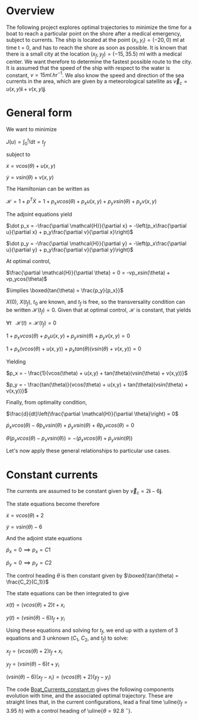 Overview
========

The following project explores optimal trajectories to minimize the time for a boat to reach a particular point on the shore after a medical emergency, 
subject to currents. The ship is located at the point $(x_i,y_i) = (−20,0)$ ml at time t = 0, and has to reach the shore as soon as possible. It is 
known that there is a small city at the location $(x_f,y_f) = (−15,35.5)$ ml with a medical center. We want therefore to determine the fastest possible 
route to the city. It is assumed that the speed of the ship with respect to the water is constant, $v = 15ml.hr^{-1}$. We also know the speed and direction 
of the sea currents in the area, which are given by a meteorological satellite as $\vec{v}_c = u(x,y)\textbf{i} +v(x,y)\textbf{j}$.

# General form

We want to minimize 

$J(u) = \int _0 ^{t_f} dt = t_f$ 

subject to 

$\dot x = vcos(\theta) + u(x,y)$

$\dot y = vsin(\theta) + v(x,y)$

The Hamiltonian can be written as

$\mathcal{H} = 1 + p^T\dot X = 1 + p_xvcos(\theta) + p_xu(x,y) + p_yvsin(\theta) + p_yv(x,y)$

The adjoint equations yield

$\dot p_x = -\frac{\partial \mathcal{H}}{\partial x} = -\left(p_x\frac{\partial u}{\partial x} + p_y\frac{\partial v}{\partial x}\right)$

$\dot p_y = -\frac{\partial \mathcal{H}}{\partial y} = -\left(p_x\frac{\partial u}{\partial y} + p_y\frac{\partial v}{\partial y}\right)$

At optimal control, 

$\frac{\partial \mathcal{H}}{\partial \theta} = 0 = -vp_xsin(\theta) + vp_ycos(\theta)$

$\implies \boxed{tan(\theta) = \frac{p_y}{p_x}}$

$X(0)$, $X(t_f)$, $t_0$ are known, and $t_f$ is free, so the transversality condition can be written $\mathcal{H}(t_f) = 0$. Given that at optimal control, $\mathcal{H}$ is constant, that yields 

$\forall t ~~~ \mathcal{H}(t) = \mathcal{H}(t_f) = 0$

$1 + p_xvcos(\theta) + p_xu(x,y) + p_yvsin(\theta) + p_yv(x,y) = 0$

$1 + p_x\left(vcos(\theta) + u(x,y)\right) + p_xtan(\theta)\left(vsin(\theta) + v(x,y)\right) = 0$ 

Yielding

$p_x = - \frac{1}{vcos(\theta) + u(x,y) + tan(\theta)(vsin(\theta) + v(x,y))}$

$p_y = - \frac{tan(\theta)}{vcos(\theta) + u(x,y) + tan(\theta)(vsin(\theta) + v(x,y))}$

Finally, from optimality condition,

$\frac{d}{dt}\left(\frac{\partial \mathcal{H}}{\partial \theta}\right) = 0$

$\dot p_x vcos(\theta) - \dot \theta p_x vsin(\theta) + \dot p_y vsin(\theta) + \dot \theta p_y vcos(\theta) = 0$

$\theta\left(p_y vcos(\theta) - p_x vsin(\theta)\right) = - \left(\dot p_x vcos(\theta) + \dot p_y vsin(\theta)\right)$


Let's now apply these general relationships to particular use cases.

# Constant currents

The currents are assumed to be constant given by $\vec{v}_c = 2\textbf{i} - 6\textbf{j}$.

The state equations become therefore

$\dot x = vcos(\theta) + 2$

$\dot y = vsin(\theta) -6$

And the adjoint state equations

$\dot p_x = 0 \implies p_x = C1$

$\dot p_y = 0 \implies p_y = C2$ 

The control heading $\theta$ is then constant given by $\boxed{\tan(\theta) = \frac{C_2}{C_1}}$

The state equations can be then integrated to give

$x(t) = (vcos(\theta) + 2)t + x_i$

$y(t) = (vsin(\theta) -6)t_f + y_i$

Using these equations and solving for $t_f$, we end up with a system of 3 equations and 3 unknown ($C_1$, $C_2$, and $t_f$) to solve:

$x_f = (vcos(\theta) + 2)t_f + x_i$

$y_f = (vsin(\theta) -6)t + y_i$

$(vsin(\theta) − 6)(x_f − x_i) = (vcos(\theta) + 2)(y_f − y_i)$

The code [Boat_Currents_constant.m](https://github.com/Antoine-Marin-Git/Optimal_Guidance_and_Control_problems/blob/main/Boat_Currents_contant.m) gives the following components evolution with time, and the associated optimal trajectory. These are straight lines that, in the current configurations, lead a final time \uline{$t_f = 3.95 ~ h$} with a control heading of \uline{$\theta = 92.8 ~ ^\circ$}.
